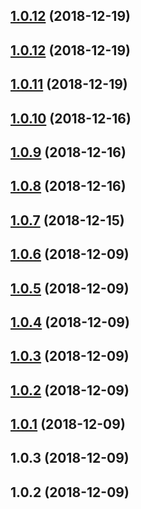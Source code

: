 ## [1.0.12](https://github.com/cobainby/vuepress-theme-track/compare/v1.0.11...v1.0.12) (2018-12-19)



## [1.0.12](https://github.com/cobainby/vuepress-theme-track/compare/v1.0.11...v1.0.12) (2018-12-19)



## [1.0.11](https://github.com/cobainby/vuepress-theme-track/compare/v1.0.10...v1.0.11) (2018-12-19)



## [1.0.10](https://github.com/cobainby/vuepress-theme-track/compare/v1.0.9...v1.0.10) (2018-12-16)



## [1.0.9](https://github.com/cobainby/vuepress-theme-track/compare/v1.0.8...v1.0.9) (2018-12-16)



## [1.0.8](https://github.com/cobainby/vuepress-theme-track/compare/v1.0.7...v1.0.8) (2018-12-16)



## [1.0.7](https://github.com/cobainby/vuepress-theme-track/compare/v1.0.6...v1.0.7) (2018-12-15)



## [1.0.6](https://github.com/cobainby/vuepress-theme-track/compare/v1.0.5...v1.0.6) (2018-12-09)



## [1.0.5](https://github.com/cobainby/vuepress-theme-track/compare/v1.0.4...v1.0.5) (2018-12-09)



## [1.0.4](https://github.com/cobainby/vuepress-theme-track/compare/v1.0.3...v1.0.4) (2018-12-09)



## [1.0.3](https://github.com/cobainby/vuepress-theme-track/compare/v1.0.2...v1.0.3) (2018-12-09)



## [1.0.2](https://github.com/cobainby/vuepress-theme-track/compare/v1.0.1...v1.0.2) (2018-12-09)



## [1.0.1](https://github.com/cobainby/vuepress-theme-track/compare/v1.0.0...v1.0.1) (2018-12-09)



## 1.0.3 (2018-12-09)



## 1.0.2 (2018-12-09)



